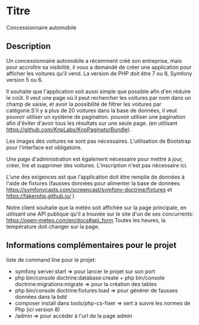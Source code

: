 # Titre
Concessionnaire automobile

## Description
Un concessionnaire automobile a récemment créé son entreprise, mais pour accroître sa visibilité, il vous a demandé de créer une application pour afficher les voitures qu'il vend. La version de PHP doit être 7 ou 8, Symfony
version 5 ou 6.

Il souhaite que l'application soit aussi simple que possible afin d'en réduire le coût. Il veut une page où il peut rechercher les voitures par nom dans un champ de saisie, et avoir la possibilité de filtrer les voitures par catégorie.S'il y a plus de 20 voitures dans la base de données, il veut pouvoir utiliser un système de pagination.
pouvoir utiliser une pagination afin d'éviter d'avoir tous les résultats sur une seule page. (en utilisant https://github.com/KnpLabs/KnpPaginatorBundle).

Les images des voitures ne sont pas nécessaires. L'utilisation de Bootstrap pour l'interface est obligatoire.

Une page d'administration est également nécessaire pour mettre à jour, créer, lire et supprimer des voitures. L'inscription n'est pas nécessaire ici.

L'une des exigences est que l'application doit être remplie de données à l'aide de fixtures (fausses données pour alimenter la base de données https://symfonycasts.com/screencast/symfony-doctrine/fixtures et
https://fakerphp.github.io/ )

Notre client souhaite que la météo soit affichée sur la page principale, en utilisant une API publique qu'il a trouvée sur le site d'un de ses concurrents: https://open-meteo.com/en/docs#api_form
Toutes les heures, la température doit changer sur la page.

## Informations complémentaires pour le projet
liste de command line pour le projet:
  - symfony server:start  => pour lancer le projet sur son port
  - php bin/console doctrine:database:create + php bin/console doctrine:migrations:migrate => pour la création des tables
  - php bin/console doctrine:fixtures:load => pour générer de fausses données dans la bdd
  - composer install dans tools/php-cs-fixer => sert à suivre les normes de Php (ici version 8)
  - /admin => pour accèder à l'url de la page admin


